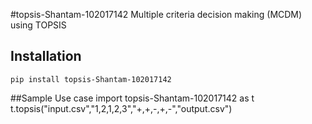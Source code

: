#topsis-Shantam-102017142
Multiple criteria decision making (MCDM) using TOPSIS

## Installation
```pip install topsis-Shantam-102017142```

##Sample Use case
import topsis-Shantam-102017142 as t
t.topsis("input.csv","1,2,1,2,3","+,+,-,+,-","output.csv")
